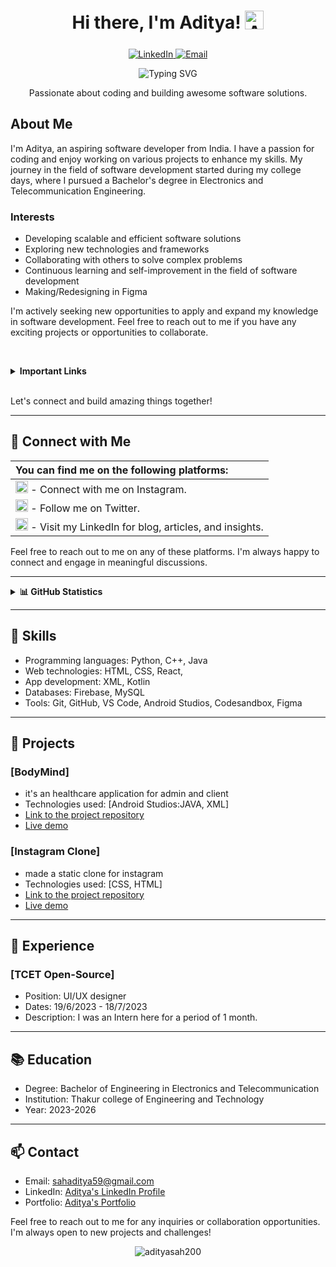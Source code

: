 <h1 align="center">Hi there, I'm Aditya! <img src="https://raw.githubusercontent.com/MartinHeinz/MartinHeinz/master/wave.gif" alt="Animated Emoji" style="width: 30px; vertical-align: middle; padding-bottom: 12px;"></h1>

<p align="center">
  <a href="https://www.linkedin.com/in/aditya-sah-a302ab22b" target="_blank">
    <img src="https://img.shields.io/badge/-LinkedIn-blue?style=flat&logo=linkedin&logoColor=white" alt="LinkedIn">
  </a>
  <a href="sahaditya59@gmail.com" target="_blank">
    <img src="https://img.shields.io/badge/-Email-D14836?style=flat&logo=gmail&logoColor=white" alt="Email">
  </a>
</p>

<p align="center">
  <img src="https://readme-typing-svg.demolab.com?font=Ysabeau+SC&pause=1000&color=F70000&center=true&width=435&lines=Hey+there!+I+am+Aditya+;I'm+an+aspiring+software+developer+from+India" alt="Typing SVG">
</p>

<p align="center">Passionate about coding and building awesome software solutions.</p>


## About Me

I'm Aditya, an aspiring software developer from India. I have a passion for coding and enjoy working on various projects to enhance my skills. My journey in the field of software development started during my college days, where I pursued a Bachelor's degree in Electronics and Telecommunication Engineering.

### Interests

- Developing scalable and efficient software solutions
- Exploring new technologies and frameworks
- Collaborating with others to solve complex problems
- Continuous learning and self-improvement in the field of software development
- Making/Redesigning in Figma

I'm actively seeking new opportunities to apply and expand my knowledge in software development. Feel free to reach out to me if you have any exciting projects or opportunities to collaborate.

<br><details>
<summary><strong>Important Links</strong></summary>

- [GitHub](https://github.com/Adityasah2004) - Check out my GitHub profile.
- [Portfolio](https://adityasah2004.github.io) - Explore my portfolio website.
- [LinkedIn](https://www.linkedin.com/in/aditya-sah-a302ab22b) - Connect with me on LinkedIn.
- [Resume](https://drive.google.com/file/d/1fOXgd-dkt5k9ACWh-o7pMYQ7i4h5qbbw/view?usp=drivesdk) - View my resume.

</details><br>


Let's connect and build amazing things together!

---
## 🤝 Connect with Me

|You can find me on the following platforms:|
| :----------------------------------------------|
| [<img src="https://upload.wikimedia.org/wikipedia/commons/thumb/5/58/Instagram-Icon.png/769px-Instagram-Icon.png" width="20px" height="20px" alt="Instagram">](https://instagram.com/adityasah._?igshid=MzNlNGNkZWQ4Mg==) - Connect with me on Instagram. |
| [<img src="https://png.pngtree.com/png-vector/20221018/ourmid/pngtree-twitter-social-media-round-icon-png-image_6315985.png" width="20px" height="20px" alt="Twitter">](https://twitter.com/_Adityasah?t=2HFex72j-e-xWe7rjEo7Yw&s=08) - Follow me on Twitter. |
| [<img src=https://upload.wikimedia.org/wikipedia/commons/thumb/8/81/LinkedIn_icon.svg/768px-LinkedIn_icon.svg.png width="20px" height="20px" alt="Blog">](https://www.linkedin.com/in/aditya-sah-a302ab22b) - Visit my LinkedIn for blog, articles, and insights. |


Feel free to reach out to me on any of these platforms. I'm always happy to connect and engage in meaningful discussions.

---

<details>
<summary><strong>📊 GitHub Statistics</strong></summary>

<div style="display: flex; justify-content: space-between;">
    <img src="https://github-readme-stats.vercel.app/api?username=Adityasah2004&show_icons=true&theme=radical" alt="Aditya's GitHub stats" style="width: 50%;">
    <img src="https://github-readme-stats.vercel.app/api/top-langs/?username=Adityasah2004&layout=donut&theme=radical" alt="Top Langs" style="width: 45%;">
</div>

</details>


---

## 🚀 Skills

- Programming languages: Python, C++, Java
- Web technologies: HTML, CSS, React, 
- App development: XML, Kotlin
- Databases: Firebase, MySQL
- Tools: Git, GitHub, VS Code, Android Studios, Codesandbox, Figma

---

## 🔭 Projects

### [BodyMind]

- it's an healthcare application for admin and client
- Technologies used: [Android Studios:JAVA, XML]
- [Link to the project repository](https://github.com/Adityasah2004/BodyMind)
- [Live demo ](https://drive.google.com/file/d/1OcAhjl9fg9oh-Ipwj4SJTYDbkZ_fMzOx/view?usp=drivesdk)

### [Instagram Clone]

- made a static clone for instagram
- Technologies used: [CSS, HTML]
- [Link to the project repository](https://github.com/Adityasah2004/Instagram-Clone)
- [Live demo ](https://v68l9t.csb.app)

---

## 🌱 Experience

### [TCET Open-Source]

- Position: UI/UX designer
- Dates: 19/6/2023 - 18/7/2023
- Description: I was an Intern here for a period of 1 month.

---

## 📚 Education

- Degree: Bachelor of Engineering in Electronics and Telecommunication
- Institution: Thakur college of Engineering and Technology
- Year: 2023-2026

---

## 📫 Contact

- Email: sahaditya59@gmail.com
- LinkedIn: [Aditya's LinkedIn Profile](https://www.linkedin.com/in/aditya-sah-a302ab22b)
- Portfolio: [Aditya's Portfolio](https://adityasah2004.github.io)

Feel free to reach out to me for any inquiries or collaboration opportunities. I'm always open to new projects and challenges!

<p align="center">
  <img src="https://komarev.com/ghpvc/?username=Adityasah2004&label=Profile%20views&color=blueviolet&style=flat-square" alt="adityasah200" />
</p>

